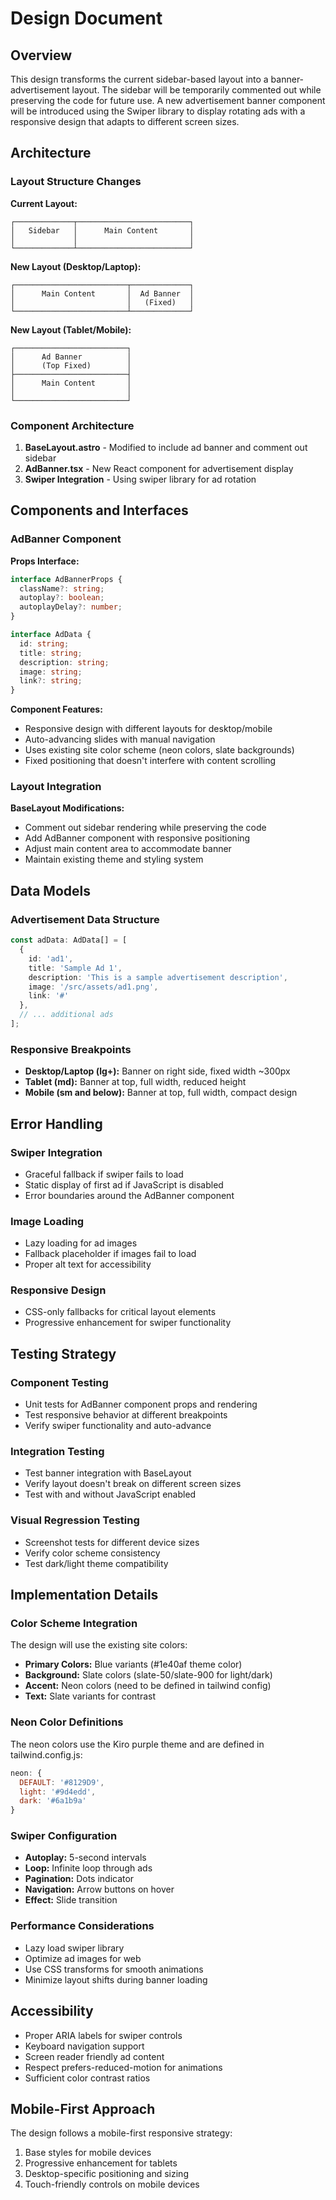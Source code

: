 # Design Document

## Overview

This design transforms the current sidebar-based layout into a banner-advertisement layout. The sidebar will be temporarily commented out while preserving the code for future use. A new advertisement banner component will be introduced using the Swiper library to display rotating ads with a responsive design that adapts to different screen sizes.

## Architecture

### Layout Structure Changes

**Current Layout:**
```
┌─────────────┬─────────────────────────┐
│   Sidebar   │      Main Content       │
│             │                         │
└─────────────┴─────────────────────────┘
```

**New Layout (Desktop/Laptop):**
```
┌─────────────────────────┬─────────────┐
│      Main Content       │  Ad Banner  │
│                         │   (Fixed)   │
└─────────────────────────┴─────────────┘
```

**New Layout (Tablet/Mobile):**
```
┌─────────────────────────┐
│      Ad Banner          │
│      (Top Fixed)        │
├─────────────────────────┤
│      Main Content       │
│                         │
└─────────────────────────┘
```

### Component Architecture

1. **BaseLayout.astro** - Modified to include ad banner and comment out sidebar
2. **AdBanner.tsx** - New React component for advertisement display
3. **Swiper Integration** - Using swiper library for ad rotation

## Components and Interfaces

### AdBanner Component

**Props Interface:**
```typescript
interface AdBannerProps {
  className?: string;
  autoplay?: boolean;
  autoplayDelay?: number;
}

interface AdData {
  id: string;
  title: string;
  description: string;
  image: string;
  link?: string;
}
```

**Component Features:**
- Responsive design with different layouts for desktop/mobile
- Auto-advancing slides with manual navigation
- Uses existing site color scheme (neon colors, slate backgrounds)
- Fixed positioning that doesn't interfere with content scrolling

### Layout Integration

**BaseLayout Modifications:**
- Comment out sidebar rendering while preserving the code
- Add AdBanner component with responsive positioning
- Adjust main content area to accommodate banner
- Maintain existing theme and styling system

## Data Models

### Advertisement Data Structure

```typescript
const adData: AdData[] = [
  {
    id: 'ad1',
    title: 'Sample Ad 1',
    description: 'This is a sample advertisement description',
    image: '/src/assets/ad1.png',
    link: '#'
  },
  // ... additional ads
];
```

### Responsive Breakpoints

- **Desktop/Laptop (lg+):** Banner on right side, fixed width ~300px
- **Tablet (md):** Banner at top, full width, reduced height
- **Mobile (sm and below):** Banner at top, full width, compact design

## Error Handling

### Swiper Integration
- Graceful fallback if swiper fails to load
- Static display of first ad if JavaScript is disabled
- Error boundaries around the AdBanner component

### Image Loading
- Lazy loading for ad images
- Fallback placeholder if images fail to load
- Proper alt text for accessibility

### Responsive Design
- CSS-only fallbacks for critical layout elements
- Progressive enhancement for swiper functionality

## Testing Strategy

### Component Testing
- Unit tests for AdBanner component props and rendering
- Test responsive behavior at different breakpoints
- Verify swiper functionality and auto-advance

### Integration Testing
- Test banner integration with BaseLayout
- Verify layout doesn't break on different screen sizes
- Test with and without JavaScript enabled

### Visual Regression Testing
- Screenshot tests for different device sizes
- Verify color scheme consistency
- Test dark/light theme compatibility

## Implementation Details

### Color Scheme Integration
The design will use the existing site colors:
- **Primary Colors:** Blue variants (#1e40af theme color)
- **Background:** Slate colors (slate-50/slate-900 for light/dark)
- **Accent:** Neon colors (need to be defined in tailwind config)
- **Text:** Slate variants for contrast

### Neon Color Definitions
The neon colors use the Kiro purple theme and are defined in tailwind.config.js:
```javascript
neon: {
  DEFAULT: '#8129D9',
  light: '#9d4edd',
  dark: '#6a1b9a'
}
```

### Swiper Configuration
- **Autoplay:** 5-second intervals
- **Loop:** Infinite loop through ads
- **Pagination:** Dots indicator
- **Navigation:** Arrow buttons on hover
- **Effect:** Slide transition

### Performance Considerations
- Lazy load swiper library
- Optimize ad images for web
- Use CSS transforms for smooth animations
- Minimize layout shifts during banner loading

## Accessibility

- Proper ARIA labels for swiper controls
- Keyboard navigation support
- Screen reader friendly ad content
- Respect prefers-reduced-motion for animations
- Sufficient color contrast ratios

## Mobile-First Approach

The design follows a mobile-first responsive strategy:
1. Base styles for mobile devices
2. Progressive enhancement for tablets
3. Desktop-specific positioning and sizing
4. Touch-friendly controls on mobile devices